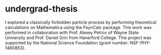 # undergrad-thesis

I explored a classically forbidden particle process by performing theoretical calculations on Mathematica using the FeynCalc package. This work was performed in collaboration with Prof. Alexey Petrov of Wayne State University and Prof. Daniel Grin from Haverford College. This project was supported by the National Science Foundation (grant number: NSF-PHY-1460853).
